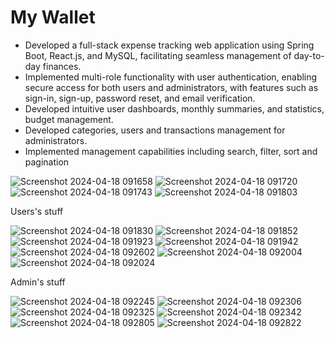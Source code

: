 # My Wallet

- Developed a full-stack expense tracking web application using Spring Boot, React.js, and MySQL, facilitating seamless management of day-to-day finances.
- Implemented multi-role functionality with user authentication, enabling secure access for both users and administrators, with features such as sign-in, sign-up, password reset, and email verification.
- Developed intuitive user dashboards, monthly summaries, and statistics, budget management.
- Developed categories, users and transactions management for administrators.
- Implemented management capabilities including search, filter, sort and pagination
  

![Screenshot 2024-04-18 091658](https://github.com/DharshiBalasubramaniyam/Fullstack-Expense-Tracker/assets/139672976/7637b70d-8b9f-485e-84f6-bce3c940f3f2)
![Screenshot 2024-04-18 091720](https://github.com/DharshiBalasubramaniyam/Fullstack-Expense-Tracker/assets/139672976/f58e2e13-7db4-439a-b371-ce9b6e5838c7)
![Screenshot 2024-04-18 091743](https://github.com/DharshiBalasubramaniyam/Fullstack-Expense-Tracker/assets/139672976/dbcfdbd2-d515-4197-b5ff-11ba0aed2dcf)
![Screenshot 2024-04-18 091803](https://github.com/DharshiBalasubramaniyam/Fullstack-Expense-Tracker/assets/139672976/9d271a52-1444-4739-afe4-f51aa616d55e)

Users's stuff

![Screenshot 2024-04-18 091830](https://github.com/DharshiBalasubramaniyam/Fullstack-Expense-Tracker/assets/139672976/55ce36ca-df2c-4b44-bb2c-ab3ae7a67db8)
![Screenshot 2024-04-18 091852](https://github.com/DharshiBalasubramaniyam/Fullstack-Expense-Tracker/assets/139672976/49f91cb9-82c1-409f-95ec-c6aa525362b0)
![Screenshot 2024-04-18 091923](https://github.com/DharshiBalasubramaniyam/Fullstack-Expense-Tracker/assets/139672976/0ea303db-8672-4e2c-9076-b4aed2e88165)
![Screenshot 2024-04-18 091942](https://github.com/DharshiBalasubramaniyam/Fullstack-Expense-Tracker/assets/139672976/f1638a17-2d16-4c4b-bbcc-3db820d2ca70)
![Screenshot 2024-04-18 092602](https://github.com/DharshiBalasubramaniyam/Fullstack-Expense-Tracker/assets/139672976/4116315c-ddb2-493a-be69-8024d2884862)
![Screenshot 2024-04-18 092004](https://github.com/DharshiBalasubramaniyam/Fullstack-Expense-Tracker/assets/139672976/2e08cdee-f4d9-462e-b006-6d783922801c)
![Screenshot 2024-04-18 092024](https://github.com/DharshiBalasubramaniyam/Fullstack-Expense-Tracker/assets/139672976/77d4750e-43c2-41bd-98db-7cb4ec6e4f76)


Admin's stuff


![Screenshot 2024-04-18 092245](https://github.com/DharshiBalasubramaniyam/Fullstack-Expense-Tracker/assets/139672976/06454812-f542-4404-b9bf-e7d9b96b043d)
![Screenshot 2024-04-18 092306](https://github.com/DharshiBalasubramaniyam/Fullstack-Expense-Tracker/assets/139672976/a024fadc-5f6a-4e3f-96f6-f38dd1f6b477)
![Screenshot 2024-04-18 092325](https://github.com/DharshiBalasubramaniyam/Fullstack-Expense-Tracker/assets/139672976/5e93095e-f4be-4245-b3a4-8653cd9fea27)
![Screenshot 2024-04-18 092342](https://github.com/DharshiBalasubramaniyam/Fullstack-Expense-Tracker/assets/139672976/5d40498e-ec3b-4559-ba15-efdf9c248d22)
![Screenshot 2024-04-18 092805](https://github.com/DharshiBalasubramaniyam/Fullstack-Expense-Tracker/assets/139672976/aa94d2da-0080-421b-a191-d2ff9fb4472f)
![Screenshot 2024-04-18 092822](https://github.com/DharshiBalasubramaniyam/Fullstack-Expense-Tracker/assets/139672976/6cb49c2c-8317-4cec-ad16-b9496d97b16f)
